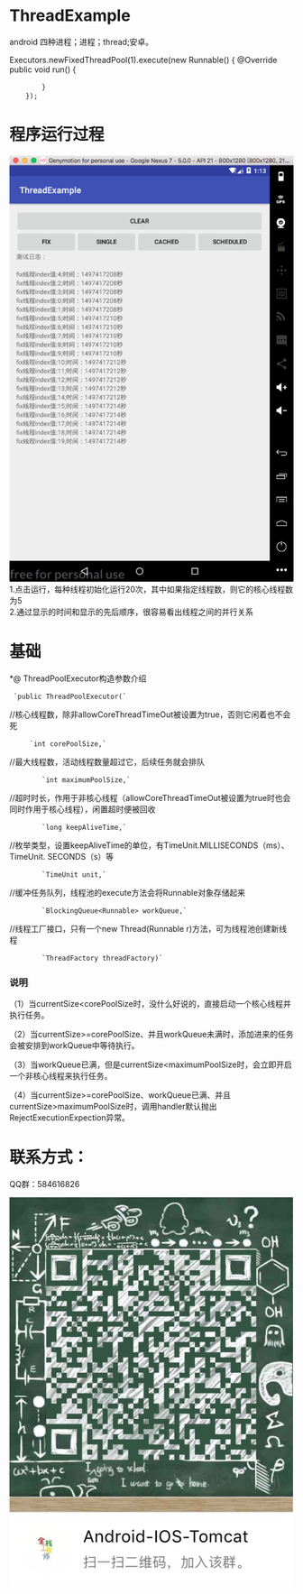 # ThreadExample
android 四种进程；进程；thread;安卓。

Executors.newFixedThreadPool(1).execute(new Runnable() {
            @Override
            public void run() {

                
                
            }
        });

# 程序运行过程

![图](https://github.com/ALiSir/ThreadExample/raw/master/example.png "实际运行图") </br>
 1.点击运行，每种线程初始化运行20次，其中如果指定线程数，则它的核心线程数为5 </br>
 2.通过显示的时间和显示的先后顺序，很容易看出线程之间的并行关系 </br>


# 基础

*@ ThreadPoolExecutor构造参数介绍

     `public ThreadPoolExecutor(`
    
//核心线程数，除非allowCoreThreadTimeOut被设置为true，否则它闲着也不会死

         `int corePoolSize,`
         
//最大线程数，活动线程数量超过它，后续任务就会排队

            `int maximumPoolSize,`
            
//超时时长，作用于非核心线程（allowCoreThreadTimeOut被设置为true时也会同时作用于核心线程），闲置超时便被回收

            `long keepAliveTime,`
            
//枚举类型，设置keepAliveTime的单位，有TimeUnit.MILLISECONDS（ms）、TimeUnit. SECONDS（s）等

            `TimeUnit unit,`
            
//缓冲任务队列，线程池的execute方法会将Runnable对象存储起来

            `BlockingQueue<Runnable> workQueue,`
            
//线程工厂接口，只有一个new Thread(Runnable r)方法，可为线程池创建新线程

            `ThreadFactory threadFactory)`

### 说明

（1）当currentSize<corePoolSize时，没什么好说的，直接启动一个核心线程并执行任务。

（2）当currentSize>=corePoolSize、并且workQueue未满时，添加进来的任务会被安排到workQueue中等待执行。

（3）当workQueue已满，但是currentSize<maximumPoolSize时，会立即开启一个非核心线程来执行任务。

（4）当currentSize>=corePoolSize、workQueue已满、并且currentSize>maximumPoolSize时，调用handler默认抛出RejectExecutionExpection异常。

# 联系方式：

QQ群：584616826
  
![QQ群](https://github.com/ALiSir/Resource/raw/master/Images/qq.JPG "扫一扫，加入QQ群！")
